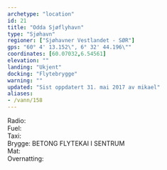 ```yaml
---
archetype: "location"
id: 21
title: "Odda Sjøflyhavn"
type: "Sjøhavn"
regioner: ["Sjøhavner Vestlandet - SØR"]
gps: "60° 4' 13.152\", 6° 32' 44.196\""
coordinates: [60.07032,6.54561]
elevation: ""
landing: "Ukjent"
docking: "Flytebrygge"
warning: ""
updated: "Sist oppdatert 31. mai 2017 av mikael"
aliases:
- /vann/158
---
```


Radio:\
Fuel:\
Taxi:\
Brygge: BETONG FLYTEKAI I SENTRUM\
Mat:\
Overnatting:
